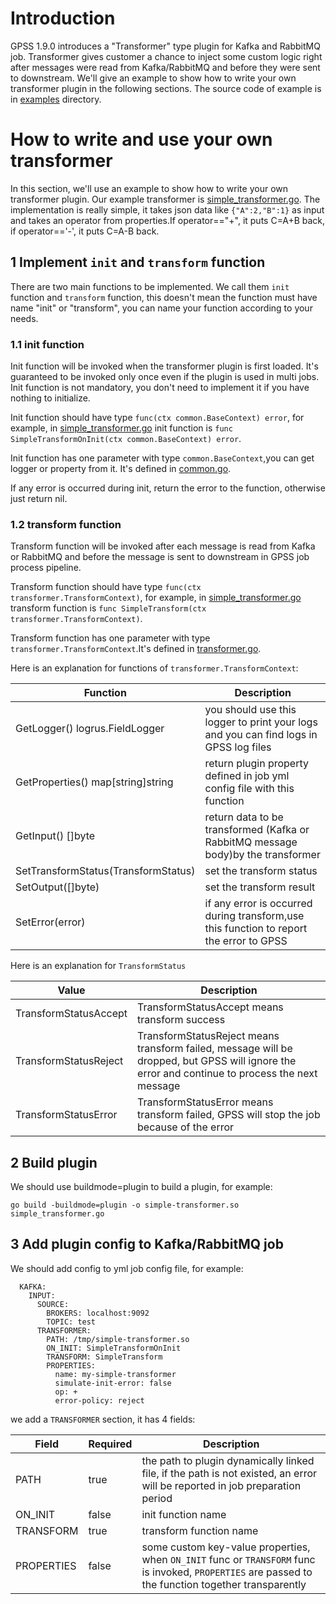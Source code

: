 # Introduction

GPSS 1.9.0 introduces a "Transformer" type plugin for Kafka and RabbitMQ job. Transformer gives customer a chance to inject some custom logic right after messages were read from Kafka/RabbitMQ and before they were sent to downstream. We'll give an example to show how to write your own transformer plugin in the following sections. The source code of example is in [examples](./examples) directory.

# How to write and use your own transformer

In this section, we'll use an example to show how to write your own transformer plugin. Our example transformer is [simple_transformer.go](./examples/simple_transformer.go). The implementation is really simple, it takes json data like `{"A":2,"B":1}` as input and takes an operator from properties.If operator=="+", it puts C=A+B back, if operator=='-', it puts C=A-B back.

## 1 Implement `init` and `transform` function

There are two main functions to be implemented. We call them `init` function and `transform` function,  this doesn't mean the function must have name "init" or "transform", you can name your function according to your needs.

###  1.1 init function

Init function will be invoked when the transformer plugin is first loaded. It's guaranteed to be invoked only once even if the plugin is used in multi jobs. Init function is not mandatory, you don't need to implement it if you have nothing to initialize.

Init function should have type `func(ctx common.BaseContext) error`, for example, in [simple_transformer.go](./examples/simple_transformer.go) init function is `func SimpleTransformOnInit(ctx common.BaseContext) error`.

Init function has one parameter with type `common.BaseContext`,you can get logger or property from it. It's defined in [common.go](../common.go).

If any error is occurred during init, return the error to the function, otherwise just return nil.

### 1.2 transform function

Transform function will be invoked after each message is read from Kafka or RabbitMQ and before the message is sent to downstream in GPSS job process pipeline.

Transform function should have type `func(ctx transformer.TransformContext)`, for example, in [simple_transformer.go](./examples/simple_transformer.go) transform function is `func SimpleTransform(ctx transformer.TransformContext)`.

Transform function has one parameter with type `transformer.TransformContext`.It's defined in [transformer.go](./transformer.go).

Here is an explanation for functions of `transformer.TransformContext`:

| Function                            | Description                                                                             |
|-------------------------------------|-----------------------------------------------------------------------------------------|
| GetLogger() logrus.FieldLogger      | you should use this logger to print your logs and you can find logs in GPSS log files   |
| GetProperties() map[string]string   | return plugin property defined in job yml config file with this function                |
| GetInput() []byte                   | return data to be transformed (Kafka or RabbitMQ message body)by the transformer        |
| SetTransformStatus(TransformStatus) | set the transform status                                                                |
| SetOutput([]byte)                   | set the transform result                                                                |
| SetError(error)                     | if any error is occurred during transform,use this function to report the error to GPSS |

Here is an explanation for `TransformStatus`

| Value                 | Description                                                                                                                                    |
|-----------------------|------------------------------------------------------------------------------------------------------------------------------------------------|
| TransformStatusAccept | TransformStatusAccept means transform success                                                                                                  |
| TransformStatusReject | TransformStatusReject means transform failed, message will be dropped, but GPSS will ignore the error and continue to process the next message |
| TransformStatusError  | TransformStatusError means transform failed, GPSS will stop the job because of the error                                                       |

## 2 Build plugin

We should use buildmode=plugin to build a plugin, for example:

```
go build -buildmode=plugin -o simple-transformer.so simple_transformer.go
```

## 3 Add plugin config to Kafka/RabbitMQ job

We should add config to yml job config file, for example:

```
  KAFKA:
    INPUT:
      SOURCE:
        BROKERS: localhost:9092
        TOPIC: test
      TRANSFORMER:
        PATH: /tmp/simple-transformer.so
        ON_INIT: SimpleTransformOnInit
        TRANSFORM: SimpleTransform
        PROPERTIES:
          name: my-simple-transformer
          simulate-init-error: false
          op: +
          error-policy: reject
```

we add a `TRANSFORMER` section, it has 4 fields:

| Field      | Required | Description                                                                                                                                          |
|------------|----------|------------------------------------------------------------------------------------------------------------------------------------------------------|
| PATH       | true     | the path to plugin dynamically linked file, if the path is not existed, an error will be reported in job preparation period                          |
| ON_INIT    | false    | init function name                                                                                                                                   |
| TRANSFORM  | true     | transform function name                                                                                                                              |
| PROPERTIES | false    | some custom key-value properties, when `ON_INIT` func or `TRANSFORM` func is invoked, `PROPERTIES` are passed to the function together transparently |

